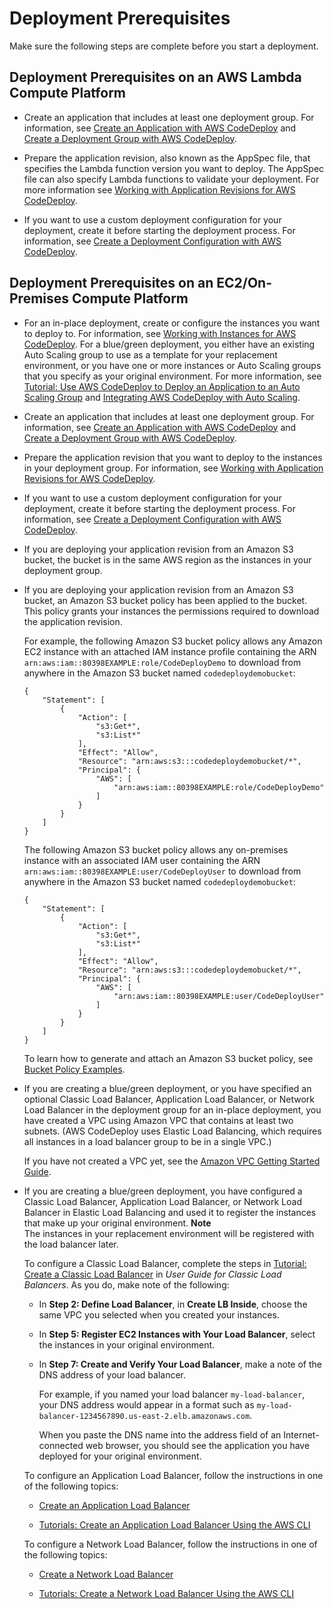 # Deployment Prerequisites<a name="deployments-create-prerequisites"></a>

Make sure the following steps are complete before you start a deployment\.

## Deployment Prerequisites on an AWS Lambda Compute Platform<a name="deployment-prerequisites-lambda"></a>

+ Create an application that includes at least one deployment group\. For information, see [Create an Application with AWS CodeDeploy](applications-create.md) and [Create a Deployment Group with AWS CodeDeploy](deployment-groups-create.md)\.

+ Prepare the application revision, also known as the AppSpec file, that specifies the Lambda function version you want to deploy\. The AppSpec file can also specify Lambda functions to validate your deployment\. For more information see [Working with Application Revisions for AWS CodeDeploy](application-revisions.md)\.

+ If you want to use a custom deployment configuration for your deployment, create it before starting the deployment process\. For information, see [Create a Deployment Configuration with AWS CodeDeploy](deployment-configurations-create.md)\.

## Deployment Prerequisites on an EC2/On\-Premises Compute Platform<a name="deployment-prerequisites-server"></a>

+ For an in\-place deployment, create or configure the instances you want to deploy to\. For information, see [Working with Instances for AWS CodeDeploy](instances.md)\. For a blue/green deployment, you either have an existing Auto Scaling group to use as a template for your replacement environment, or you have one or more instances or Auto Scaling groups that you specify as your original environment\. For more information, see [Tutorial: Use AWS CodeDeploy to Deploy an Application to an Auto Scaling Group](tutorials-auto-scaling-group.md) and [Integrating AWS CodeDeploy with Auto Scaling](integrations-aws-auto-scaling.md)\. 

+ Create an application that includes at least one deployment group\. For information, see [Create an Application with AWS CodeDeploy](applications-create.md) and [Create a Deployment Group with AWS CodeDeploy](deployment-groups-create.md)\.

+ Prepare the application revision that you want to deploy to the instances in your deployment group\. For information, see [Working with Application Revisions for AWS CodeDeploy](application-revisions.md)\.

+ If you want to use a custom deployment configuration for your deployment, create it before starting the deployment process\. For information, see [Create a Deployment Configuration with AWS CodeDeploy](deployment-configurations-create.md)\.

+ If you are deploying your application revision from an Amazon S3 bucket, the bucket is in the same AWS region as the instances in your deployment group\. 

+ If you are deploying your application revision from an Amazon S3 bucket, an Amazon S3 bucket policy has been applied to the bucket\. This policy grants your instances the permissions required to download the application revision\.

  For example, the following Amazon S3 bucket policy allows any Amazon EC2 instance with an attached IAM instance profile containing the ARN `arn:aws:iam::80398EXAMPLE:role/CodeDeployDemo` to download from anywhere in the Amazon S3 bucket named `codedeploydemobucket`:

  ```
  {
      "Statement": [
          {
              "Action": [
                  "s3:Get*",
                  "s3:List*"
              ],
              "Effect": "Allow",
              "Resource": "arn:aws:s3:::codedeploydemobucket/*",
              "Principal": {
                  "AWS": [
                      "arn:aws:iam::80398EXAMPLE:role/CodeDeployDemo"
                  ]
              }
          }
      ]
  }
  ```

  The following Amazon S3 bucket policy allows any on\-premises instance with an associated IAM user containing the ARN `arn:aws:iam::80398EXAMPLE:user/CodeDeployUser` to download from anywhere in the Amazon S3 bucket named `codedeploydemobucket`:

  ```
  {
      "Statement": [
          {
              "Action": [
                  "s3:Get*",
                  "s3:List*"
              ],
              "Effect": "Allow",
              "Resource": "arn:aws:s3:::codedeploydemobucket/*",
              "Principal": {
                  "AWS": [
                      "arn:aws:iam::80398EXAMPLE:user/CodeDeployUser"
                  ]
              }
          }
      ]
  }
  ```

  To learn how to generate and attach an Amazon S3 bucket policy, see [Bucket Policy Examples](http://docs.aws.amazon.com/AmazonS3/latest/dev/example-bucket-policies.html)\.

+ If you are creating a blue/green deployment, or you have specified an optional Classic Load Balancer, Application Load Balancer, or Network Load Balancer in the deployment group for an in\-place deployment, you have created a VPC using Amazon VPC that contains at least two subnets\. \(AWS CodeDeploy uses Elastic Load Balancing, which requires all instances in a load balancer group to be in a single VPC\.\)

  If you have not created a VPC yet, see the [Amazon VPC Getting Started Guide](http://docs.aws.amazon.com/AmazonVPC/latest/GettingStartedGuide/ExerciseOverview.html)\.

+ If you are creating a blue/green deployment, you have configured a Classic Load Balancer, Application Load Balancer, or Network Load Balancer in Elastic Load Balancing and used it to register the instances that make up your original environment\. 
**Note**  
The instances in your replacement environment will be registered with the load balancer later\.

  To configure a Classic Load Balancer, complete the steps in [Tutorial: Create a Classic Load Balancer](http://docs.aws.amazon.com/elasticloadbalancing/latest/classic/elb-getting-started.html) in *User Guide for Classic Load Balancers*\. As you do, make note of the following:

  + In **Step 2: Define Load Balancer**, in **Create LB Inside**, choose the same VPC you selected when you created your instances\.

  + In **Step 5: Register EC2 Instances with Your Load Balancer**, select the instances in your original environment\.

  + In **Step 7: Create and Verify Your Load Balancer**, make a note of the DNS address of your load balancer\.

    For example, if you named your load balancer `my-load-balancer`, your DNS address would appear in a format such as `my-load-balancer-1234567890.us-east-2.elb.amazonaws.com`\.

    When you paste the DNS name into the address field of an Internet\-connected web browser, you should see the application you have deployed for your original environment\.

  To configure an Application Load Balancer, follow the instructions in one of the following topics:

  + [Create an Application Load Balancer](http://docs.aws.amazon.com/elasticloadbalancing/latest/application/create-application-load-balancer.html)

  + [Tutorials: Create an Application Load Balancer Using the AWS CLI](http://docs.aws.amazon.com/elasticloadbalancing/latest/application/tutorial-application-load-balancer-cli.html)

  To configure a Network Load Balancer, follow the instructions in one of the following topics:

  + [Create a Network Load Balancer](http://docs.aws.amazon.com/elasticloadbalancing/latest/network/create-network-load-balancer.html)

  + [Tutorials: Create a Network Load Balancer Using the AWS CLI](http://docs.aws.amazon.com/elasticloadbalancing/latest/network/network-load-balancer-cli.html)